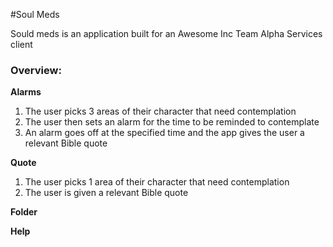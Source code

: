 #Soul Meds

Sould meds is an application built for an Awesome Inc Team Alpha Services client

### Overview:

**Alarms**
1) The user picks 3 areas of their character that need contemplation
2) The user then sets an alarm for the time to be reminded to contemplate
3) An alarm goes off at the specified time and the app gives the user a relevant Bible quote

**Quote**
1) The user picks 1 area of their character that need contemplation
2) The user is given a relevant Bible quote

**Folder**

**Help**